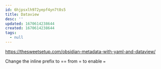 ```yaml
---
id: 6hjpsxlh972yepf4yn7t8s5
title: Dataview
desc: ''
updated: 1670614238644
created: 1670614238644
tags:
  - null
---
```



https://thesweetsetup.com/obsidian-metadata-with-yaml-and-dataview/

Change the inline prefix to == from = to enable `=` 